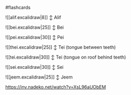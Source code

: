 #flashcards 

![[alif.excalidraw|8]]
↕
Alif
<!--SR:!2025-02-02,56,310!2025-02-09,62,310-->

![[bei.excalidraw|25]]
↕
Bei
<!--SR:!2025-01-02,26,290!2024-12-21,5,190-->

![[pei.excalidraw|30]]
↕
Pei
<!--SR:!2025-01-19,41,290!2024-12-21,5,210-->

![[thei.excalidraw|25]]
↕
Tei (tongue between teeth)
<!--SR:!2024-12-25,9,230!2025-01-17,32,270-->

![[tei.excalidraw|30]]
↕
Tei (tongue on roof behind teeth)
<!--SR:!2025-02-03,57,310!2025-01-14,38,290-->

![[sei.excalidraw|30]]
↕
Sei
<!--SR:!2024-12-29,13,250!2025-01-12,27,290-->

![[jeem.excalidraw|25]]
↕
Jeem
<!--SR:!2025-02-06,59,310!2025-02-07,60,310-->

https://inv.nadeko.net/watch?v=XsL96aUObEM